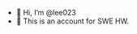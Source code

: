 - 👋 Hi, I’m @lee023
- 👀 This is an account for SWE HW.
<!-- - 🌱 I’m currently learning ...
- 💞️ I’m looking to collaborate on ...
- 📫 How to reach me ... -->

<!---
lee023/lee023 is a ✨ special ✨ repository because its `README.md` (this file) appears on your GitHub profile.
You can click the Preview link to take a look at your changes.
--->
